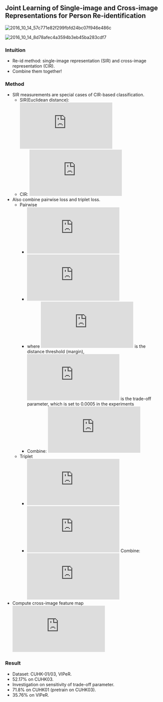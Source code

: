 ## Joint Learning of Single-image and Cross-image Representations for Person Re-identification

![2016_10_14_57c771e82f299fbfd24bc07f946e486c](http://oa5omjl18.bkt.clouddn.com/2016_10_14_57c771e82f299fbfd24bc07f946e486c.png)

![2016_10_14_8d78afec4a3594b3eb45ba283cdf7](http://oa5omjl18.bkt.clouddn.com/2016_10_14_8d78afec4a3594b3eb45ba283cdf7.png)

### Intuition
* Re-id method: single-image representation (SIR) and cross-image representation (CIR).
* Combine them together!

### Method
* SIR measurements are special cases of CIR-based classification.
    * SIR(Euclidean distance): ![equation](http://latex.codecogs.com/svg.latex?S_%7BSIR%7D%28x_i%2Cx_j%29%3D%7C%7Cf%28x_i%29-f%28x_j%29%7C%7C_2%5E2)
    * CIR: ![equation](http://latex.codecogs.com/svg.latex?S_%7BCIR%7D%28x_i%2Cx_j%29%3Dw%5ETg%28x_i%2Cx_j%29-b)
* Also combine pairwise loss and triplet loss.
    * Pairwise
        * ![equation](http://latex.codecogs.com/svg.latex?L_%7BSIR%7D%5EP%3D%5Csum_%7Bi%2Cj%7D%5B1%2Bh_%7Bij%7D%28%7C%7Cf%28x_i%29-f%28x_j%29%7C%7C_2%5E2-b_%7BSIR%7D%29%5D_%2B)
        * ![equation](http://latex.codecogs.com/svg.latex?L_%7BCIR%7D%5EP%3D%5Cfrac%7B%5Calpha_P%7D%7B2%7D%7C%7Cw%7C%7C_2%5E2%2B%5Csum_%7Bi%2Cj%7D%5B1%2Bh_%7Bij%7D%28w%5ETg%28x_i%2Cx_j%29-b_%7BSIR%7D%29%5D_%2B)
        * where ![equation](http://latex.codecogs.com/svg.latex?b_%7BSIR%7D%2Cb_%7BCIR%7D) is the distance threshold (margin), ![equation](http://latex.codecogs.com/svg.latex?%5Calpha_P) is the trade-off parameter, which is set to 0.0005 in the experiments
        * Combine: ![equation](http://latex.codecogs.com/svg.latex?L%5EP%3DL_%7BSIR%7D%5EP%2B%5Ceta_PL_%7BCIR%7D%5EP)
    * Triplet
        * ![equation](http://latex.codecogs.com/svg.latex?L_%7BSIR%7D%5ET%3D%5Csum_%7Bi%2Cj%2Ck%7D%5Bb_%7BSIR%7D-%7C%7Cf%28x_i%29-f%28x_k%29%7C%7C_2%5E2%2B%7C%7Cf%28x_i%29-f%28x_j%29%7C%7C_2%5E2%29%5D_%2B)
        * ![equation](http://latex.codecogs.com/svg.latex?L_%7BCIR%7D%5ET%3D%5Cfrac%7B%5Calpha_P%7D%7B2%7D%7C%7Cw%7C%7C_2%5E2%2B%5Csum_%7Bi%2Cj%2Ck%7D%5Bb_%7BCIR%7D%2Bw%5ETg%28x_i%2Cx_k%29-w%5ETg%28x_i%2Cx_j%29%5D_%2B)
        Combine: ![equation](http://latex.codecogs.com/svg.latex?L%5ET%3DL_%7BSIR%7D%5ET%2B%5Ceta_TL_%7BCIR%7D%5ET)
* Compute cross-image feature map
    ![equation](http://latex.codecogs.com/svg.latex?%5Cvarphi_r%28x_i%2Cx_j%29%3Dmax%280%2Cb_r%2B%5Csum_qk_%7Bq%2Cr%7D%2A%5Cphi_q%28x_i%29%2Bl_%7Bq%2Cr%7D%2A%5Cphi_q%28x_j%29%29)

### Result
* Dataset: CUHK-01/03, VIPeR.
* 52.17% on CUHK03.
* Investigation on sensitivity of trade-off parameter.
* 71.8% on CUHK01 (pretrain on CUHK03).
* 35.76% on VIPeR.
